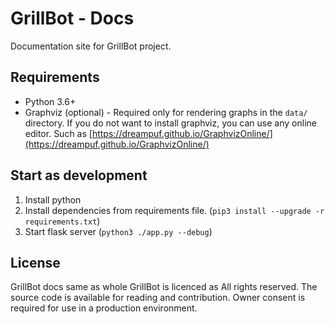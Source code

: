 # GrillBot - Docs

Documentation site for GrillBot project.

## Requirements

- Python 3.6+
- Graphviz (optional) - Required only for rendering graphs in the `data/` directory. If you do not want to install graphviz, you can use any online editor. Such as [https://dreampuf.github.io/GraphvizOnline/](https://dreampuf.github.io/GraphvizOnline/)

## Start as development

1. Install python
2. Install dependencies from requirements file. (`pip3 install --upgrade -r requirements.txt`)
3. Start flask server (`python3 ./app.py --debug`)

## License

GrillBot docs same as whole GrillBot is licenced as All rights reserved. The source code is available for reading and contribution. Owner consent is required for use in a production environment.
